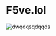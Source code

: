# F5ve.lol

![dwqdqsqdqqds](https://github.com/F5vedotlol/F5vedotlol/assets/169186185/35d9c9ff-76d0-4b63-b785-b7e58a13f12f)
